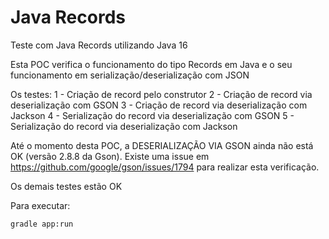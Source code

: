 # Java Records

Teste com Java Records utilizando Java 16

Esta POC verifica o funcionamento do tipo Records em Java e o seu funcionamento em serialização/deserialização com JSON

Os testes:
1 - Criação de record pelo construtor
2 - Criação de record via deserialização com GSON
3 - Criação de record via deserialização com Jackson
4 - Serialização do record via deserialização com GSON
5 - Serialização do  record via deserialização com Jackson

Até o momento desta POC, a DESERIALIZAÇÃO VIA GSON ainda não está OK (versão 2.8.8 da Gson). Existe uma issue em https://github.com/google/gson/issues/1794 para realizar esta verificação.

Os demais testes estão OK

Para executar:
```shell
gradle app:run
```